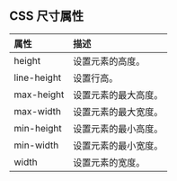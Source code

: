 ## CSS 尺寸属性

| 属性 | 描述 |
| :--- | :--- |
| height | 设置元素的高度。 |
| line-height | 设置行高。 |
| max-height | 设置元素的最大高度。 |
| max-width | 设置元素的最大宽度。 |
| min-height | 设置元素的最小高度。 |
| min-width | 设置元素的最小宽度。 |
| width | 设置元素的宽度。 |



